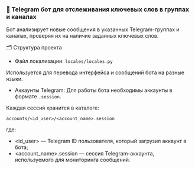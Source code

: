 ### 📡 Telegram бот для отслеживания ключевых слов в группах и каналах

Бот анализирует новые сообщения в указанных Telegram-группах и каналах, проверяя их на наличие заданных ключевых слов.

🗂 Структура проекта

- Файл локализации: `locales/locales.py`

Используется для перевода интерфейса и сообщений бота на разные языки.

- Аккаунты Telegram:
  Для работы бота необходимы аккаунты в формате `.session`.

Каждая сессия хранится в каталоге:

```ampcss
accounts/<id_user>/<account_name>.session
```

где:

* <id_user> — Telegram ID пользователя, который загрузил аккаунт в бота;
* <account_name>.session — сессия Telegram-аккаунта, используемого для мониторинга сообщений.
